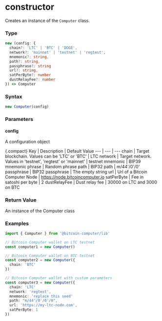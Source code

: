 # constructor

Creates an instance of the ``Computer`` class.

### Type

````ts
new (config: {
  chain?: 'LTC' | 'BTC' | 'DOGE',
  network?: 'mainnet' | 'testnet' | 'regtest',
  mnemonic?: string,
  path?: string,
  passphrase?: string
  url?: string,
  satPerByte?: number
  dustRelayFee?: number
}) => Computer
````

### Syntax
```js
new Computer(config)
```

### Parameters

#### config
A configuration object

{.compact}
Key    | Description   | Default Value
---    | ---           | ---
chain  | Target blockchain. Values can be 'LTC' or 'BTC' | LTC
network | Target network. Values in 'testnet', 'regtest' or 'mainnet' | testnet
mnemonic | BIP39 mnemonic phrase | Random phrase
path | BIP32 path | m/44'/0'/0'
passphrase | BIP32 passphrase | The empty string
url | Url of a Bitcoin Computer Node | https://node.bitcoincomputer.io
satPerByte | Fee in satoshi per byte | 2
dustRelayFee | Dust relay fee | 30000 on LTC and 3000 on BTC

### Return Value

An instance of the Computer class

### Examples
```ts
import { Computer } from '@bitcoin-computer/lib'

// Bitcoin Computer wallet on LTC testnet
const computer1 = new Computer()

// Bitcoin Computer wallet on BTC testnet
const computer2 = new Computer({
  chain: 'BTC'
})

// Bitcoin Computer wallet with custom parameters
const computer3 = new Computer({
  chain: 'LTC'
  network: 'regtest',
  mnemonic: 'replace this seed'
  path: "m/44'/0'/0'/0",
  url: 'https://my-ltc-node.com',
  satPerByte: 1
})
```
